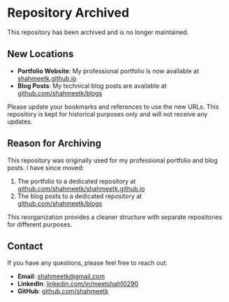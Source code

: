 # Repository Archived

This repository has been archived and is no longer maintained.

## New Locations

- **Portfolio Website**: My professional portfolio is now available at [shahmeetk.github.io](https://shahmeetk.github.io)
- **Blog Posts**: My technical blog posts are available at [github.com/shahmeetk/blogs](https://github.com/shahmeetk/blogs)

Please update your bookmarks and references to use the new URLs. This repository is kept for historical purposes only and will not receive any updates.

## Reason for Archiving

This repository was originally used for my professional portfolio and blog posts. I have since moved:

1. The portfolio to a dedicated repository at [github.com/shahmeetk/shahmeetk.github.io](https://github.com/shahmeetk/shahmeetk.github.io)
2. The blog posts to a dedicated repository at [github.com/shahmeetk/blogs](https://github.com/shahmeetk/blogs)

This reorganization provides a cleaner structure with separate repositories for different purposes.

## Contact

If you have any questions, please feel free to reach out:

- **Email**: [shahmeetk@gmail.com](mailto:shahmeetk@gmail.com)
- **LinkedIn**: [linkedin.com/in/meetshah10290](https://www.linkedin.com/in/meetshah10290/)
- **GitHub**: [github.com/shahmeetk](https://github.com/shahmeetk)
